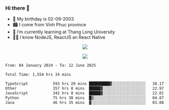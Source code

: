 ### Hi there 👋
- 🎂 My birthday is 02-09-2003
- 🏙️ I come from Vinh Phuc province
- 🌱 I’m currently learning at Thang Long University
- 🧑‍💻 I know NodeJS, ReactJS an React Native
<p align="center"><img src="https://github-readme-stats.vercel.app/api?username=tmquang0209&show_icons=true&theme=gradient"></p>
<p align="center"><img src="https://github-readme-stats.vercel.app/api/top-langs/?username=tmquang0209&hide=scss,css&langs_count=10"></p>
<!--START_SECTION:waka-->

```txt
From: 04 January 2024 - To: 12 June 2025

Total Time: 1,554 hrs 34 mins

TypeScript           593 hrs 20 mins █████████▓░░░░░░░░░░░░░░░   38.17 %
Other                357 hrs 8 mins  █████▓░░░░░░░░░░░░░░░░░░░   22.97 %
JavaScript           342 hrs 8 mins  █████▓░░░░░░░░░░░░░░░░░░░   22.01 %
Python               75 hrs 38 mins  █▒░░░░░░░░░░░░░░░░░░░░░░░   04.87 %
Java                 46 hrs 35 mins  ▓░░░░░░░░░░░░░░░░░░░░░░░░   03.00 %
```

<!--END_SECTION:waka-->
